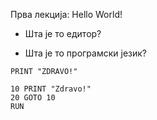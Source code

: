 Прва лекција: Hello World!

- Шта је то едитор?

- Шта је то програмски језик? 

```Basic
PRINT "ZDRAVO!"
```

```Basic
10 PRINT "Zdravo!"
20 GOTO 10
RUN
```

